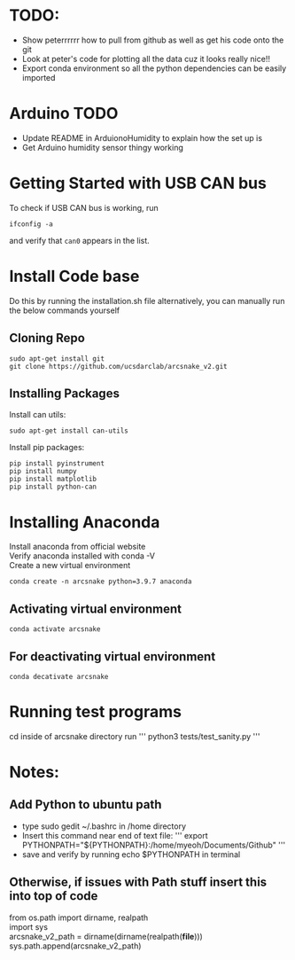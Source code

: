 # TODO:
- Show peterrrrrr how to pull from github as well as get his code onto the git 
- Look at peter's code for plotting all the data cuz it looks really nice!!
- Export conda environment so all the python dependencies can be easily imported

# Arduino TODO

- Update README in ArduionoHumidity to explain how the set up is
- Get Arduino humidity sensor thingy working 

# Getting Started with USB CAN bus

To check if USB CAN bus is working, run

```
ifconfig -a
```

and verify that `can0` appears in the list.

# Install Code base

Do this by running the installation.sh file alternatively, you can manually run the below commands yourself

## Cloning Repo

```
sudo apt-get install git
git clone https://github.com/ucsdarclab/arcsnake_v2.git
```

## Installing Packages

Install can utils:

```
sudo apt-get install can-utils
```

Install pip packages:

```
pip install pyinstrument
pip install numpy
pip install matplotlib
pip install python-can
```

# Installing Anaconda

Install anaconda from official website   
Verify anaconda installed with conda -V  
Create a new virtual environment  

```
conda create -n arcsnake python=3.9.7 anaconda
```

## Activating virtual environment

```
conda activate arcsnake 
```

## For deactivating virtual environment

```
conda decativate arcsnake
```

# Running test programs

cd inside of arcsnake directory 
run 
'''
python3 tests/test_sanity.py
'''

# Notes:

## Add Python to ubuntu path

- type sudo gedit ~/.bashrc in /home directory 
- Insert this command near end of text file: 
  '''
    export PYTHONPATH="${PYTHONPATH}:/home/myeoh/Documents/Github"
  '''
- save and verify by running echo $PYTHONPATH in terminal 

## Otherwise, if issues with Path stuff insert this into top of code

from os.path import dirname, realpath  
import sys  
arcsnake_v2_path = dirname(dirname(realpath(__file__)))  
sys.path.append(arcsnake_v2_path)  